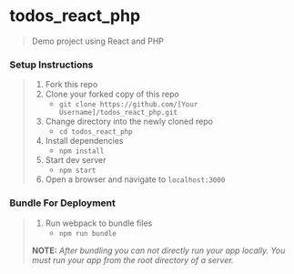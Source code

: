 # todos_react_php

> Demo project using React and PHP

### Setup Instructions

> 1. Fork this repo
> 1. Clone your forked copy of this repo
>    - `git clone https://github.com/[Your Username]/todos_react_php.git`
> 1. Change directory into the newly cloned repo
>    - `cd todos_react_php`
> 1. Install dependencies 
>    - `npm install`
> 1. Start dev server
>    - `npm start`
> 1. Open a browser and navigate to `localhost:3000` 

### Bundle For Deployment

> 1. Run webpack to bundle files
>    - `npm run bundle`
> 
> **NOTE:** *After bundling you can not directly run your app locally. You must run your app from the root directory of a server.*
